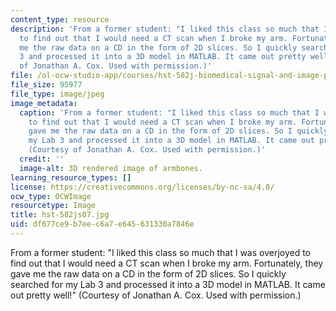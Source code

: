 ```yaml
---
content_type: resource
description: 'From a former student: "I liked this class so much that I was overjoyed
  to find out that I would need a CT scan when I broke my arm. Fortunately, they gave
  me the raw data on a CD in the form of 2D slices. So I quickly searched for my Lab
  3 and processed it into a 3D model in MATLAB. It came out pretty well!" (Courtesy
  of Jonathan A. Cox. Used with permission.)'
file: /ol-ocw-studio-app/courses/hst-582j-biomedical-signal-and-image-processing-spring-2007/df677ce9b7eec6a7e645631330a7846e_hst-582js07.jpg
file_size: 95977
file_type: image/jpeg
image_metadata:
  caption: 'From a former student: "I liked this class so much that I was overjoyed
    to find out that I would need a CT scan when I broke my arm. Fortunately, they
    gave me the raw data on a CD in the form of 2D slices. So I quickly searched for
    my Lab 3 and processed it into a 3D model in MATLAB. It came out pretty well!"
    (Courtesy of Jonathan A. Cox. Used with permission.)'
  credit: ''
  image-alt: 3D rendered image of armbones.
learning_resource_types: []
license: https://creativecommons.org/licenses/by-nc-sa/4.0/
ocw_type: OCWImage
resourcetype: Image
title: hst-582js07.jpg
uid: df677ce9-b7ee-c6a7-e645-631330a7846e
---
```

From a former student: "I liked this class so much that I was overjoyed to find out that I would need a CT scan when I broke my arm. Fortunately, they gave me the raw data on a CD in the form of 2D slices. So I quickly searched for my Lab 3 and processed it into a 3D model in MATLAB. It came out pretty well!" (Courtesy of Jonathan A. Cox. Used with permission.)